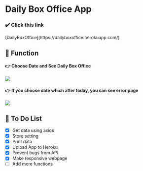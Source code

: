 # Daily Box Office App

<h3>✔️ Click this link</h3>
[DailyBoxOffice](https://dailyboxoffice.herokuapp.com/)
<br/>

<h2>🎥 Function</h2>

<h4>👉 Choose Date and See Daily Box Office</h4>
<img src="https://user-images.githubusercontent.com/50460114/75880438-9ea97b00-5e60-11ea-8e5b-284dbfd23019.png" />

<h4>👉 If you choose date which after today, you can see error page</h4>
<img src="https://user-images.githubusercontent.com/50460114/75880676-12e41e80-5e61-11ea-9c68-91b3ecef2b0c.png"/>

<h2>🎥 To Do List</h2>

- [x] Get data using axios
- [x] Store setting
- [x] Print data
- [x] Upload App to Heroku
- [x] Prevent bugs from API
- [x] Make responsive webpage
- [ ] Add more functions
